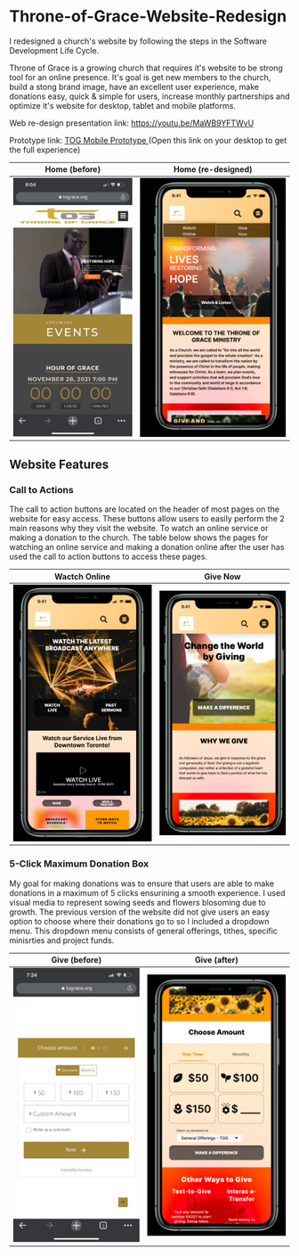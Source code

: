 # Throne-of-Grace-Website-Redesign

I redesigned a church's website by following the steps in the Software Development Life Cycle. 

Throne of Grace is a growing church that requires it's website to be strong tool for an online presence. It's goal is get new members to the church, build a stong brand image, have an excellent user experience, make donations easy, quick & simple for users, increase monthly partnerships and optimize it's website for desktop, tablet and mobile platforms.

Web re-design presentation link: https://youtu.be/MaWB9YFTWvU

Prototype link: [TOG Mobile Prototype
](https://www.figma.com/proto/xWjIVsaZ32JaesUA9XTkgg/TOG-Web-Design?node-id=1-2&scaling=scale-down&page-id=0%3A1&starting-point-node-id=56%3A285) (Open this link on your desktop to get the full experience)

| Home (before) | Home (re-designed) |
| :------------: | :----------: |
| ![Throne of Grace Website Redesigned](https://github.com/oreogunlude/Throne-of-Grace-Website-Redesigned/blob/main/iPhone%20Before-Version%20Screenshots/Home%20Image.jpg) | ![Throne of Grace Website Redesigned](https://github.com/oreogunlude/Throne-of-Grace-Website-Redesigned/blob/main/Iphone%20Prototype%20Screenshots/Home.png) |

## Website Features

### Call to Actions

The call to action buttons are located on the header of most pages on the website for easy access. These buttons allow users to easily perform the 2 main reasons why they visit the website. To watch an online service or making a donation to the church. The table below shows the pages for watching an online service and making a donation online after the user has used the call to action buttons to access these pages.

| Wactch Online | Give Now |
| :------------: | :----------: |
| ![Throne of Grace Website Redesigned](https://github.com/oreogunlude/Throne-of-Grace-Website-Redesigned/blob/main/Iphone%20Prototype%20Screenshots/Watch%20Live.png) | ![Throne of Grace Website Redesigned](https://github.com/oreogunlude/Throne-of-Grace-Website-Redesigned/blob/main/Iphone%20Prototype%20Screenshots/Give.png) |

### 5-Click Maximum Donation Box

My goal for making donations was to ensure that users are able to make donations in a maximum of 5 clicks ensurining a smooth experience. I used visual media to represent sowing seeds and flowers blosoming due to growth. The previous version of the website did not give users an easy option to choose where their donations go to so I included a dropdown menu. This dropdown menu consists of general offerings, tithes, specific minisrties and project funds.

| Give (before)  | Give (after) |
| :------------: | :----------: |
| ![Throne of Grace Website Redesigned](https://github.com/oreogunlude/Throne-of-Grace-Website-Redesigned/blob/main/iPhone%20Before-Version%20Screenshots/Choose%20Image.jpg) | ![Throne of Grace Website Redesigned](https://github.com/oreogunlude/Throne-of-Grace-Website-Redesigned/blob/main/Iphone%20Prototype%20Screenshots/Choose%20Amount.png) |
